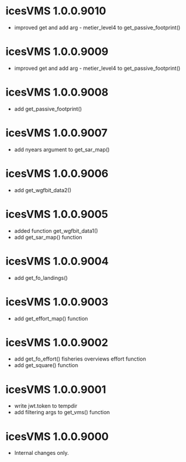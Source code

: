 # icesVMS 1.0.0.9010

*  improved  get and add arg - metier_level4 to get_passive_footprint()


# icesVMS 1.0.0.9009

*  improved  get and add arg - metier_level4 to get_passive_footprint()


# icesVMS 1.0.0.9008

* add get_passive_footprint()


# icesVMS 1.0.0.9007

* add nyears argument to get_sar_map()


# icesVMS 1.0.0.9006

* add get_wgfbit_data2()


# icesVMS 1.0.0.9005

* added function get_wgfbit_data1()
* add get_sar_map() function


# icesVMS 1.0.0.9004

* add get_fo_landings()


# icesVMS 1.0.0.9003

* add get_effort_map() function


# icesVMS 1.0.0.9002

* add get_fo_effort() fisheries overviews effort function
* add get_square() function


# icesVMS 1.0.0.9001

* write jwt.token to tempdir
* add filtering args to get_vms() function


# icesVMS 1.0.0.9000

- Internal changes only.


